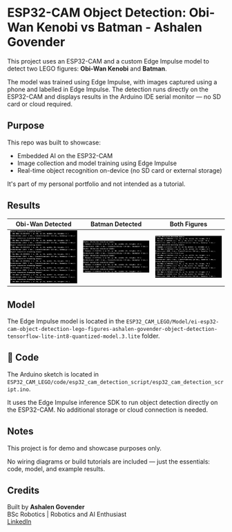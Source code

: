 # ESP32-CAM Object Detection: Obi-Wan Kenobi vs Batman - Ashalen Govender

This project uses an ESP32-CAM and a custom Edge Impulse model to detect two LEGO figures: **Obi-Wan Kenobi** and **Batman**.

The model was trained using Edge Impulse, with images captured using a phone and labelled in Edge Impulse. The detection runs directly on the ESP32-CAM and displays results in the Arduino IDE serial monitor — no SD card or cloud required.

## Purpose

This repo was built to showcase:

- Embedded AI on the ESP32-CAM  
- Image collection and model training using Edge Impulse  
- Real-time object recognition on-device (no SD card or external storage)

It's part of my personal portfolio and not intended as a tutorial.

## Results

| Obi-Wan Detected | Batman Detected | Both Figures|
|------------------|-----------------|-------------|
| ![Obi-Wan](ESP32_CAM_LEGO/results/2.png) | ![Batman](ESP32_CAM_LEGO/results/3.png) | ![Both Figures](ESP32_CAM_LEGO/results/4.png) |

## Model

The Edge Impulse model is located in the `ESP32_CAM_LEGO/Model/ei-esp32-cam-object-detection-lego-figures-ashalen-govender-object-detection-tensorflow-lite-int8-quantized-model.3.lite` folder.

## 📄 Code

The Arduino sketch is located in `ESP32_CAM_LEGO/code/esp32_cam_detection_script/esp32_cam_detection_script.ino`.

It uses the Edge Impulse inference SDK to run object detection directly on the ESP32-CAM. No additional storage or cloud connection is needed.


## Notes

This project is for demo and showcase purposes only.

No wiring diagrams or build tutorials are included — just the essentials: code, model, and example results.

## Credits

Built by **Ashalen Govender**  
BSc Robotics | Robotics and AI Enthusiast  
[LinkedIn](https://www.linkedin.com/in/ashalen-govender/)

